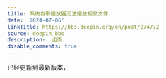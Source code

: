 ```yaml
---
title: 系统自带播放器无法播放视频文件
date: '2024-07-06'
linkTitle: https://bbs.deepin.org/en/post/274772
source: deepin_bbs
description:  卤面 
disable_comments: true
---
```

已经更新到最新版本，
